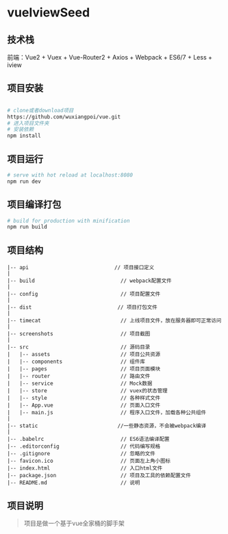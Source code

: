 vueIviewSeed
=======

技术栈
------

前端：Vue2 + Vuex + Vue-Router2 + Axios + Webpack + ES6/7 + Less + iview

项目安装
--------

```bash

# clone或者download项目
https://github.com/wuxiangpoi/vue.git
# 进入项目文件夹
# 安装依赖
npm install

```

项目运行
--------

```bash
# serve with hot reload at localhost:8080
npm run dev
```

项目编译打包
------------

```bash
# build for production with minification
npm run build

```

项目结构
--------

```
|-- api                            // 项目接口定义
|
|-- build                            // webpack配置文件
|
|-- config                           // 项目配置文件
|
|-- dist                            // 项目打包文件
|
|-- timecat                          // 上线项目文件，放在服务器即可正常访问
|
|-- screenshots                      // 项目截图
|
|-- src                              // 源码目录
|   |-- assets                       // 项目公共资源
|   |-- components                   // 组件库
|   |-- pages                        // 项目页面模块
|   |-- router                       // 路由文件
|   |-- service                      // Mock数据
|   |-- store                        // vuex的状态管理
|   |-- style                        // 各种样式文件
|   |-- App.vue                      // 页面入口文件
|   |-- main.js                      // 程序入口文件，加载各种公共组件
|
|-- static                          //一些静态资源，不会被webpack编译
|
|-- .babelrc                         // ES6语法编译配置
|-- .editorconfig                    // 代码编写规格
|-- .gitignore                       // 忽略的文件
|-- favicon.ico                      // 页面左上角小图标
|-- index.html                       // 入口html文件
|-- package.json                     // 项目及工具的依赖配置文件
|-- README.md                        // 说明

```

项目说明
--------

> 项目是做一个基于vue全家桶的脚手架
